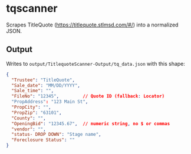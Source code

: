 # tqscanner

Scrapes TitleQuote (https://titlequote.stlmsd.com/#/) into a normalized JSON.

## Output
Writes to `output/TitlequoteScanner-Output/tq_data.json` with this shape:
```json
{
  "Trustee": "TitleQuote",
  "Sale_date": "MM/DD/YYYY",
  "Sale_time": "",
  "FileNo": "12345",         // Quote ID (fallback: Locator)
  "PropAddress": "123 Main St",
  "PropCity": "",
  "PropZip": "63101",
  "County": "",
  "OpeningBid": "12345.67",  // numeric string, no $ or commas
  "vendor": "",
  "status- DROP DOWN": "Stage name",
  "Foreclosure Status": ""
}

